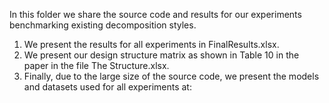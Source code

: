 In this folder we share the source code and results for our experiments benchmarking existing decomposition styles. 

1. We present the results for all experiments in FinalResults.xlsx.
2. We present our design structure matrix as shown in Table 10 in the paper in the file The Structure.xlsx.
3. Finally, due to the large size of the source code, we present the models and datasets used for all experiments at:
    <insert link>
